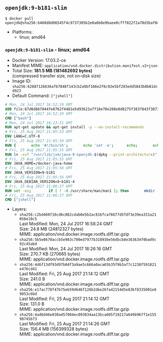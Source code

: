## `openjdk:9-b181-slim`

```console
$ docker pull openjdk@sha256:b460d8d06545f4c9737305b2e0a6b0e9baee0cfff822f2a70d3baf0415d026d6
```

-	Platforms:
	-	linux; amd64

### `openjdk:9-b181-slim` - linux; amd64

-	Docker Version: 17.03.2-ce
-	Manifest MIME: `application/vnd.docker.distribution.manifest.v2+json`
-	Total Size: **181.5 MB (181482692 bytes)**  
	(compressed transfer size, not on-disk size)
-	Image ID: `sha256:62887126636afb7848f143cb2a9bf166e2f6c92e5bf203edd5843b8b81dcd923`
-	Default Command: `["jshell"]`

```dockerfile
# Mon, 24 Jul 2017 16:52:29 GMT
ADD file:67d6d867044fe8762f4481e5d93623a7f18e70e288e0d8275f3837843f38730f in / 
# Mon, 24 Jul 2017 16:52:29 GMT
CMD ["bash"]
# Mon, 24 Jul 2017 18:13:31 GMT
RUN apt-get update && apt-get install -y --no-install-recommends 		bzip2 		unzip 		xz-utils 	&& rm -rf /var/lib/apt/lists/*
# Fri, 25 Aug 2017 21:05:53 GMT
ENV LANG=C.UTF-8
# Fri, 25 Aug 2017 21:05:54 GMT
RUN { 		echo '#!/bin/sh'; 		echo 'set -e'; 		echo; 		echo 'dirname "$(dirname "$(readlink -f "$(which javac || which java)")")"'; 	} > /usr/local/bin/docker-java-home 	&& chmod +x /usr/local/bin/docker-java-home
# Fri, 25 Aug 2017 21:05:55 GMT
RUN ln -svT "/usr/lib/jvm/java-9-openjdk-$(dpkg --print-architecture)" /docker-java-home
# Fri, 25 Aug 2017 21:05:55 GMT
ENV JAVA_HOME=/docker-java-home
# Fri, 25 Aug 2017 21:05:56 GMT
ENV JAVA_VERSION=9-b181
# Fri, 25 Aug 2017 21:05:56 GMT
ENV JAVA_DEBIAN_VERSION=9~b181-4
# Fri, 25 Aug 2017 21:06:27 GMT
RUN set -ex; 		if [ ! -d /usr/share/man/man1 ]; then 		mkdir -p /usr/share/man/man1; 	fi; 		apt-get update; 	apt-get install -y 		openjdk-9-jdk-headless="$JAVA_DEBIAN_VERSION" 	; 	rm -rf /var/lib/apt/lists/*; 		[ "$(readlink -f "$JAVA_HOME")" = "$(docker-java-home)" ]; 		update-alternatives --get-selections | awk -v home="$(readlink -f "$JAVA_HOME")" 'index($3, home) == 1 { $2 = "manual"; print | "update-alternatives --set-selections" }'; 	update-alternatives --query java | grep -q 'Status: manual'
# Fri, 25 Aug 2017 21:06:27 GMT
CMD ["jshell"]
```

-	Layers:
	-	`sha256:c2bd460716cd6c882cdab8e5b2ac816fca76677d5fdf3e39ea331a21056e10c5`  
		Last Modified: Mon, 24 Jul 2017 16:58:24 GMT  
		Size: 24.8 MB (24812327 bytes)  
		MIME: application/vnd.docker.image.rootfs.diff.tar.gzip
	-	`sha256:5b5e8670accb5e983c700ed7977b31893be56dbcb8e363634f0bad9c92c45abd`  
		Last Modified: Mon, 24 Jul 2017 18:26:16 GMT  
		Size: 270.7 KB (270665 bytes)  
		MIME: application/vnd.docker.image.rootfs.diff.tar.gzip
	-	`sha256:4d6f13df93d97b0df3a9ae5c666a0aca65b35f9b3af7c1238f591821e476cd41`  
		Last Modified: Fri, 25 Aug 2017 21:14:12 GMT  
		Size: 241.0 B  
		MIME: application/vnd.docker.image.rootfs.diff.tar.gzip
	-	`sha256:e17ac778f47b75eb59d646f126b2dbe26fa42154d5e83bf8335001e89053c6bd`  
		Last Modified: Fri, 25 Aug 2017 21:14:12 GMT  
		Size: 131.0 B  
		MIME: application/vnd.docker.image.rootfs.diff.tar.gzip
	-	`sha256:4ad6d46e830a457004ec093834aa13bca605f10217a649b967f1e15598745b73`  
		Last Modified: Fri, 25 Aug 2017 21:14:26 GMT  
		Size: 156.4 MB (156399328 bytes)  
		MIME: application/vnd.docker.image.rootfs.diff.tar.gzip
